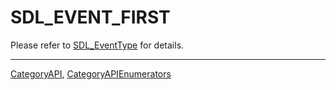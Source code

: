 # SDL_EVENT_FIRST

Please refer to [SDL_EventType](SDL_EventType) for details.

----
[CategoryAPI](CategoryAPI), [CategoryAPIEnumerators](CategoryAPIEnumerators)

